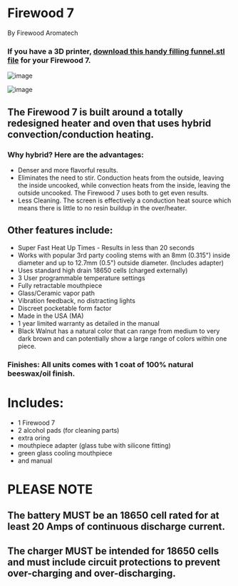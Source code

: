 # Firewood 7
By Firewood Aromatech

### If you have a 3D printer, [download this handy filling funnel.stl file](https://github.com/Vaporents/The-Consensus/blob/main/Firewood%20Aromatech/Firewood%207/fw7funnel.stl) for your Firewood 7.

![image](https://user-images.githubusercontent.com/104687767/166160443-98d56c27-d98f-47c7-93e2-eb590434c234.png)

![image](https://user-images.githubusercontent.com/104687767/166160406-88e9c611-ee83-413b-acb3-594f24cf65b0.png)

## The Firewood 7 is built around a totally redesigned heater and oven that uses hybrid convection/conduction heating.  
### Why hybrid?  Here are the advantages:
- Denser and more flavorful results.
- Eliminates the need to stir.  Conduction heats from the outside, leaving the inside uncooked, while convection heats from the inside, leaving the outside uncooked.  The Firewood 7 uses both to get even results.
- Less Cleaning.  The screen is effectively a conduction heat source which means there is little to no resin buildup in the over/heater.

## Other features include:
- Super Fast Heat Up Times - Results in less than 20 seconds
- Works with popular 3rd party cooling stems with an 8mm (0.315") inside diameter and up to 12.7mm (0.5") outside diameter. (Includes adapter)
- Uses standard high drain 18650 cells (charged externally)
- 3 User programmable temperature settings
- Fully retractable mouthpiece
- Glass/Ceramic vapor path
- Vibration feedback, no distracting lights
- Discreet pocketable form factor
- Made in the USA (MA)
- 1 year limited warranty as detailed in the manual
- Black Walnut has a natural color that can range from medium to very dark brown and can potentially show a large range of colors within one piece.

### Finishes:  All units comes with 1 coat of 100% natural beeswax/oil finish.

# Includes: 
- 1 Firewood 7
- 2 alcohol pads (for cleaning parts)
- extra oring
- mouthpiece adapter (glass tube with silicone fitting)
- green glass cooling mouthpiece
- and manual

# PLEASE NOTE 
## The battery MUST be an 18650 cell rated for at least 20 Amps of continuous discharge current.  
## The charger MUST be intended for 18650 cells and must include circuit protections to prevent over-charging and over-discharging.

